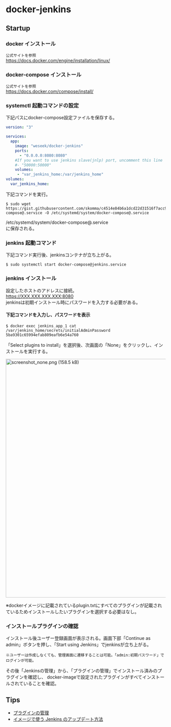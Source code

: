# docker-jenkins

## Startup

### docker インストール
`公式サイトを参照`  
https://docs.docker.com/engine/installation/linux/

### docker-compose インストール
`公式サイトを参照`  
https://docs.docker.com/compose/install/

### systemctl 起動コマンドの設定

下記パスにdocker-compose設定ファイルを保存する。
```/etc/docker-compose/jenkins.yml
version: "3"

services:
  app:
    image: "weseek/docker-jenkins"
    ports:
      - "0.0.0.0:8080:8080"
    #If you want to use jenkins slave(jnlp) port, uncomment this line
    #- "50000:50000"
    volumes:
     - "var_jenkins_home:/var/jenkins_home"
volumes:
  var_jenkins_home:
```

下記コマンドを実行。
```
$ sudo wget https://gist.githubusercontent.com/skomma/c4514e84b6a1dcd22d31516f7acc9c2e/raw/da1e16ec4cfec91984b0d52305240bff1b57e259/docker-compose@.service -O /etc/systemd/system/docker-compose@.service
```

/etc/systemd/system/docker-compose@.service  
に保存される。

### jenkins 起動コマンド
下記コマンド実行後、jenkinsコンテナが立ち上がる。
```
$ sudo systemctl start docker-compose@jenkins.service
```

### jenkins インストール
設定したホストのアドレスに接続。  
https://XXX.XXX.XXX.XXX:8080  
jenkinsは初期インストール時にパスワードを入力する必要がある。

#### 下記コマンドを入力し、パスワードを表示
```
$ docker exec jenkins_app_1 cat /var/jenkins_home/secrets/initialAdminPassword
5ba9301c65994efab809eafb6e54a760
```
「Select plugins to install」を選択後、次画面の「None」をクリックし、インストールを実行する。

<img width="749.25" alt="screenshot_none.png (158.5 kB)" src="https://img.esa.io/uploads/production/attachments/5207/2017/02/22/17362/664bcc45-58a4-411d-ba6a-8618d9725497.png">

※dockerイメージに記載されているplugin.txtにすべてのプラグインが記載されているためインストールしたいプラグインを選択する必要はなし。

### インストールプラグインの確認

インストール後ユーザー登録画面が表示される。画面下部「Continue as admin」ボタンを押し、「Start using Jenkins」でjenkinsが立ち上がる。

`※ユーザーは作成しなくても、管理画面に遷移することは可能。「admin:初期パスワード」でログインが可能。`

その後「Jenkinsの管理」から、「プラグインの管理」でインストール済みのプラグインを確認し、
docker-imageで設定されたプラグインがすべてインストールされていることを確認。

## Tips
- [プラグインの管理](Plugin.md)
- [イメージで使う Jenkins のアップデート方法](Update.md)
